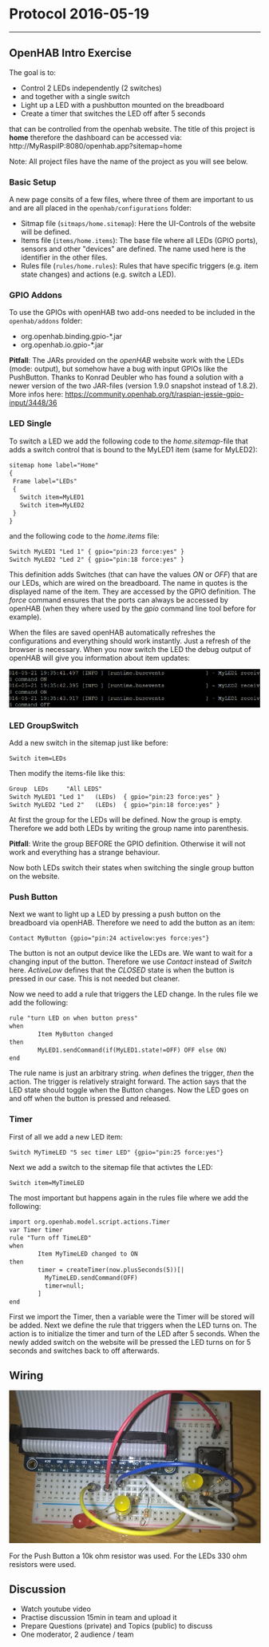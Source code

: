 # Protocol 2016-05-19
---

## OpenHAB Intro Exercise
The goal is to:
* Control 2 LEDs independently (2 switches)
* and together with a single switch
* Light up a LED with a pushbutton mounted on the breadboard
* Create a timer that switches the LED off after 5 seconds

that can be controlled from the openhab website. The title of this project is **home** therefore the dashboard can be accessed via: http://MyRaspiIP:8080/openhab.app?sitemap=home

Note: All project files have the name of the project as you will see below.

### Basic Setup
A new page consits of a few files, where three of them are important to us and are all placed in the ```openhab/configurations``` folder:

* Sitmap file (```sitmaps/home.sitemap```): Here the UI-Controls of the website will be defined.
* Items file (```items/home.items```): The base file where all LEDs (GPIO ports), sensors and other "devices" are defined. The name used here is the identifier in the other files.
* Rules file (```rules/home.rules```): Rules that have specific triggers (e.g. item state changes) and actions (e.g. switch a LED).

### GPIO Addons
To use the GPIOs with openHAB two add-ons needed to be included in the ```openhab/addons``` folder:

* org.openhab.binding.gpio-*.jar
* org.openhab.io.gpio-*.jar

**Pitfall**: The JARs provided on the *openHAB* website work with the LEDs (mode: output), but somehow have a bug with input GPIOs like the PushButton. Thanks to Konrad Deubler who has found a solution with a newer version of the two JAR-files (version 1.9.0 snapshot instead of 1.8.2). More infos here: https://community.openhab.org/t/raspian-jessie-gpio-input/3448/36

### LED Single
To switch a LED we add the following code to the *home.sitemap*-file that adds a switch control that is bound to the MyLED1 item (same for MyLED2):

    sitemap home label="Home"
    {
     Frame label="LEDs"
     {
       Switch item=MyLED1
       Switch item=MyLED2
     }
    }

and the following code to the *home.items* file:

    Switch MyLED1 "Led 1" { gpio="pin:23 force:yes" }
    Switch MyLED2 "Led 2" { gpio="pin:18 force:yes" }

This definition adds Switches (that can have the values *ON* or *OFF*) that are our LEDs, which are wired on the breadboard. The name in quotes is the displayed name of the item. They are accessed by the GPIO definition. The *force* command ensures that the ports can always be accessed by openHAB (when they where used by the *gpio* command line tool before for example).

When the files are saved openHAB automatically refreshes the configurations and everything should work instantly. Just a refresh of the browser is necessary. When you now switch the LED the debug output of openHAB will give you information about item updates:

![Debug](https://raw.githubusercontent.com/hoenic07/home-automation-building/master/images/openhab_debug.PNG)

### LED GroupSwitch

Add a new switch in the sitemap just like before:

    Switch item=LEDs

Then modify the items-file like this:

    Group  LEDs     "All LEDS"
    Switch MyLED1 "Led 1"   (LEDs)  { gpio="pin:23 force:yes" }
    Switch MyLED2 "Led 2"   (LEDs)  { gpio="pin:18 force:yes" }

At first the group for the LEDs will be defined. Now the group is empty. Therefore we add both LEDs by writing the group name into parenthesis.

**Pitfall**: Write the group BEFORE the GPIO definition. Otherwise it will not work and everything has a strange behaviour.


Now both LEDs switch their states when switching the single group button on the website.
### Push Button

Next we want to light up a LED by pressing a push button on the breadboard via openHAB. Therefore we need to add the button as an item:

    Contact MyButton {gpio="pin:24 activelow:yes force:yes"}

The button is not an output device like the LEDs are. We want to wait for a changing input of the button. Therefore we use *Contact* instead of *Switch* here. *ActiveLow* defines that the *CLOSED* state is when the button is pressed in our case. This is not needed but cleaner.

Now we need to add a rule that triggers the LED change. In the rules file we add the following:

    rule "turn LED on when button press"
    when
            Item MyButton changed
    then
            MyLED1.sendCommand(if(MyLED1.state!=OFF) OFF else ON)
    end

The rule name is just an arbitrary string. *when* defines the trigger, *then* the action. The trigger is relatively straight forward. The action says that the LED state should toggle when the Button changes.
Now the LED goes on and off when the button is pressed and released.

### Timer

First of all we add a new LED item:

    Switch MyTimeLED "5 sec timer LED" {gpio="pin:25 force:yes"}

Next we add a switch to the sitemap file that activtes the LED:

    Switch item=MyTimeLED
    
The most important but happens again in the rules file where we add the following:

    import org.openhab.model.script.actions.Timer
    var Timer timer
    rule "Turn off TimeLED"
    when
            Item MyTimeLED changed to ON
    then
            timer = createTimer(now.plusSeconds(5))[|
              MyTimeLED.sendCommand(OFF)
              timer=null;
            ]
    end

First we import the Timer, then a variable were the Timer will be stored will be added. Next we define the rule that triggers when the LED turns on. The action is to initialize the timer and turn of the LED after 5 seconds. When the newly added switch on the website will be pressed the LED turns on for 5 seconds and switches back to off afterwards.

## Wiring

![Wiring](https://raw.githubusercontent.com/hoenic07/home-automation-building/master/images/openhab_wiring.jpg)

For the Push Button a 10k ohm resistor was used. For the LEDs 330 ohm resistors were used.

## Discussion

* Watch youtube video
* Practise discussion 15min in team and upload it
* Prepare Questions (private) and Topics (public) to discuss
* One moderator, 2 audience / team